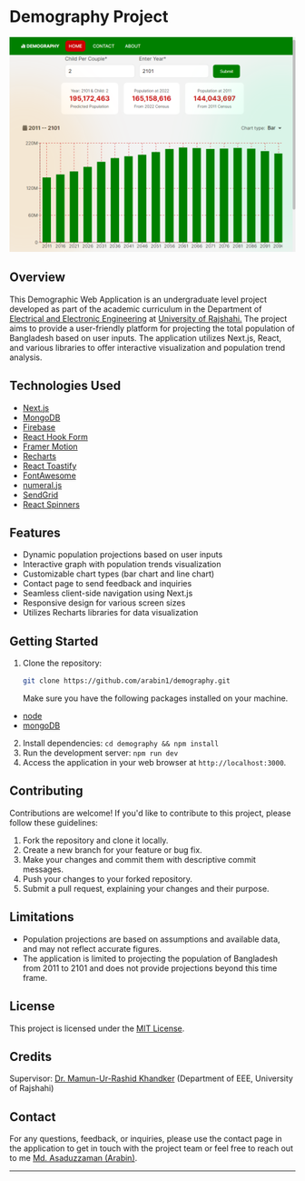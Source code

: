 # Demography Project

![Screenshot](public/screenshot.png)

## Overview

This Demographic Web Application is an undergraduate level project
developed as part of the academic curriculum in the Department of
[Electrical and Electronic Engineering](https://www.ru.ac.bd/eee/)
at
[University of Rajshahi.](https://www.ru.ac.bd)
The project aims to provide a user-friendly platform for projecting the
total population of Bangladesh based on user inputs. The application
utilizes Next.js, React, and various libraries to offer interactive
visualization and population trend analysis.

## Technologies Used

- [Next.js](https://nextjs.org/)
- [MongoDB](https://www.mongodb.com/)
- [Firebase](https://firebase.google.com)
- [React Hook Form](https://react-hook-form.com/)
- [Framer Motion](https://www.framer.com/api/motion)
- [Recharts](https://recharts.org/)
- [React Toastify](https://www.npmjs.com/package/react-toastify)
- [FontAwesome](https://fontawesome.com/)
- [numeral.js](http://numeraljs.com/)
- [SendGrid](https://sendgrid.com/)
- [React Spinners](https://www.davidhu.io/react-spinners/)

## Features

- Dynamic population projections based on user inputs
- Interactive graph with population trends visualization
- Customizable chart types (bar chart and line chart)
- Contact page to send feedback and inquiries
- Seamless client-side navigation using Next.js
- Responsive design for various screen sizes
- Utilizes Recharts libraries for data visualization

## Getting Started

1. Clone the repository:
   ```bash
   git clone https://github.com/arabin1/demography.git
   ```
   Make sure you have the following packages installed on your machine.

- [node](https://nodejs.org/en/download)
- [mongoDB](https://www.mongodb.com/docs/manual/installation/)

2. Install dependencies: `cd demography && npm install`
3. Run the development server: `npm run dev`
4. Access the application in your web browser at `http://localhost:3000`.

## Contributing

Contributions are welcome! If you'd like to contribute to this project, please follow these guidelines:

1. Fork the repository and clone it locally.
2. Create a new branch for your feature or bug fix.
3. Make your changes and commit them with descriptive commit messages.
4. Push your changes to your forked repository.
5. Submit a pull request, explaining your changes and their purpose.

## Limitations

- Population projections are based on assumptions and available data, and may not reflect accurate figures.
- The application is limited to projecting the population of Bangladesh from 2011 to 2101 and does not provide projections beyond this time frame.

## License

This project is licensed under the [MIT License](LICENSE).

## Credits

Supervisor: [Dr. Mamun-Ur-Rashid Khandker](http://rurfid.ru.ac.bd/ru_profile/public/teacher/25400487/profile) (Department of EEE, University of Rajshahi)

## Contact

For any questions, feedback, or inquiries, please use the contact page
in the application to get in touch with the project team or
feel free to reach out to me [Md. Asaduzzaman (Arabin)](mailto:aznarabin@gmail.com).

---
